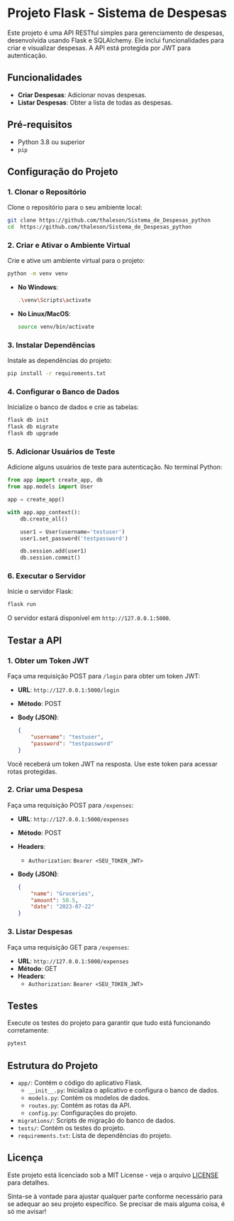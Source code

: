 # Projeto Flask - Sistema de Despesas

Este projeto é uma API RESTful simples para gerenciamento de despesas, desenvolvida usando Flask e SQLAlchemy. Ele inclui funcionalidades para criar e visualizar despesas. A API está protegida por JWT para autenticação.

## Funcionalidades

- **Criar Despesas**: Adicionar novas despesas.
- **Listar Despesas**: Obter a lista de todas as despesas.

## Pré-requisitos

- Python 3.8 ou superior
- `pip`

## Configuração do Projeto

### 1. Clonar o Repositório

Clone o repositório para o seu ambiente local:

```bash
git clone https://github.com/thaleson/Sistema_de_Despesas_python
cd  https://github.com/thaleson/Sistema_de_Despesas_python
```

### 2. Criar e Ativar o Ambiente Virtual

Crie e ative um ambiente virtual para o projeto:

```bash
python -m venv venv
```

- **No Windows**:

  ```bash
  .\venv\Scripts\activate
  ```

- **No Linux/MacOS**:

  ```bash
  source venv/bin/activate
  ```

### 3. Instalar Dependências

Instale as dependências do projeto:

```bash
pip install -r requirements.txt
```

### 4. Configurar o Banco de Dados

Inicialize o banco de dados e crie as tabelas:

```bash
flask db init
flask db migrate
flask db upgrade
```

### 5. Adicionar Usuários de Teste

Adicione alguns usuários de teste para autenticação. No terminal Python:

```python
from app import create_app, db
from app.models import User

app = create_app()

with app.app_context():
    db.create_all()

    user1 = User(username='testuser')
    user1.set_password('testpassword')

    db.session.add(user1)
    db.session.commit()
```

### 6. Executar o Servidor

Inicie o servidor Flask:

```bash
flask run
```

O servidor estará disponível em `http://127.0.0.1:5000`.

## Testar a API

### 1. Obter um Token JWT

Faça uma requisição POST para `/login` para obter um token JWT:

- **URL**: `http://127.0.0.1:5000/login`
- **Método**: POST
- **Body (JSON)**:

  ```json
  {
      "username": "testuser",
      "password": "testpassword"
  }
  ```

Você receberá um token JWT na resposta. Use este token para acessar rotas protegidas.

### 2. Criar uma Despesa

Faça uma requisição POST para `/expenses`:

- **URL**: `http://127.0.0.1:5000/expenses`
- **Método**: POST
- **Headers**:
  - `Authorization`: `Bearer <SEU_TOKEN_JWT>`
- **Body (JSON)**:

  ```json
  {
      "name": "Groceries",
      "amount": 50.5,
      "date": "2023-07-22"
  }
  ```

### 3. Listar Despesas

Faça uma requisição GET para `/expenses`:

- **URL**: `http://127.0.0.1:5000/expenses`
- **Método**: GET
- **Headers**:
  - `Authorization`: `Bearer <SEU_TOKEN_JWT>`

## Testes

Execute os testes do projeto para garantir que tudo está funcionando corretamente:

```bash
pytest
```

## Estrutura do Projeto

- `app/`: Contém o código do aplicativo Flask.
  - `__init__.py`: Inicializa o aplicativo e configura o banco de dados.
  - `models.py`: Contém os modelos de dados.
  - `routes.py`: Contém as rotas da API.
  - `config.py`: Configurações do projeto.
- `migrations/`: Scripts de migração do banco de dados.
- `tests/`: Contém os testes do projeto.
- `requirements.txt`: Lista de dependências do projeto.

## Licença

Este projeto está licenciado sob a MIT License - veja o arquivo [LICENSE](LICENSE) para detalhes.



Sinta-se à vontade para ajustar qualquer parte conforme necessário para se adequar ao seu projeto específico. Se precisar de mais alguma coisa, é só me avisar!
